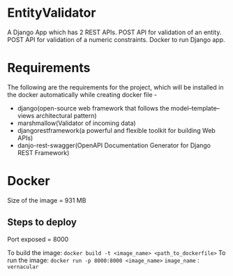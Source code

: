 # EntityValidator
A Django App which has 2 REST APIs.
POST API for validation of an entity.
POST API for validation of a numeric constraints.
Docker to run Django app.


# Requirements
The following are the requirements for the project, which will be installed in the docker automatically while creating docker file -

* django(open-source web framework that follows the model–template–views architectural pattern)
* marshmallow(Validator of incoming data)
* djangorestframework(a powerful and flexible toolkit for building Web APIs)
* danjo-rest-swagger(OpenAPI Documentation Generator for Django REST Framework)



# Docker
Size of the image =  931 MB
## Steps to deploy
Port exposed = 8000

To build the image: `docker build -t <image_name> <path_to_dockerfile>`
To run the image: `docker run -p 8000:8000 <image_name>`
`image_name` : `vernacular`


